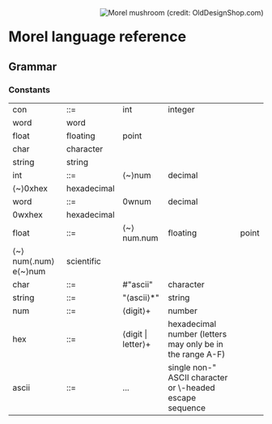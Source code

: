 <!--
{% comment %}
Licensed to Julian Hyde under one or more contributor license
agreements.  See the NOTICE file distributed with this work
for additional information regarding copyright ownership.
Julian Hyde licenses this file to you under the Apache
License, Version 2.0 (the "License"); you may not use this
file except in compliance with the License.  You may obtain a
copy of the License at

http://www.apache.org/licenses/LICENSE-2.0

Unless required by applicable law or agreed to in writing,
software distributed under the License is distributed on an
"AS IS" BASIS, WITHOUT WARRANTIES OR CONDITIONS OF ANY KIND,
either express or implied.  See the License for the specific
language governing permissions and limitations under the
License.
{% endcomment %}
-->
<img align="right" alt="Morel mushroom (credit: OldDesignShop.com)" src="etc/morel.jpg">

# Morel language reference

## Grammar

### Constants

<table>
<tr><td>con</td><td>::=</td><td>int</td><td>integer</td></tr>
<tr><td>word</td><td>word</td></tr>
<tr><td>float</td><td>floating</td><td>point</td></tr>
<tr><td>char</td><td>character</td></tr>
<tr><td>string</td><td>string</td></tr>
<tr><td>int</td><td>::=</td><td>⟨~⟩num</td><td>decimal</td></tr>
<tr><td>⟨~⟩0xhex</td><td>hexadecimal</td></tr>
<tr><td>word</td><td>::=</td><td>0wnum</td><td>decimal</td></tr>
<tr><td>0wxhex</td><td>hexadecimal</td></tr>
<tr><td>float</td><td>::=</td><td>⟨~⟩num.num</td><td>floating</td><td>point</td></tr>
<tr><td>⟨~⟩num⟨.num⟩e⟨~⟩num</td><td>scientific</td></tr>
<tr><td>char</td><td>::=</td><td>#"ascii"</td><td>character</td></tr>
<tr><td>string</td><td>::=</td><td>"⟨ascii⟩*"</td><td>string</td></tr>
<tr><td>num</td><td>::=</td><td>⟨digit⟩+</td><td>number</td></tr>
<tr><td>hex</td><td>::=</td><td>⟨digit | letter⟩+</td><td>hexadecimal number (letters may only be in the range A-F)</td></tr>
<tr><td>ascii</td><td>::=</td><td>...</td><td>single non-" ASCII character or \-headed escape sequence</td></tr>
</table>